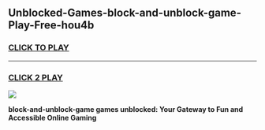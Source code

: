 
## Unblocked-Games-block-and-unblock-game-Play-Free-hou4b
<h3>
<a href="https://premium76.site?title=block-and-unblock-game&ref=18A1">CLICK TO PLAY</a></h3>
<hr>

<h3>
<a href="https://premium76.site?title=block-and-unblock-game&ref=18A1">CLICK 2 PLAY</a>
  
</h3>

<a href="https://premium76.site?title=block-and-unblock-game&ref=18A1"><img src="https://clearcache.store/games.png"></a>


**block-and-unblock-game games unblocked: Your Gateway to Fun and Accessible Online Gaming**
